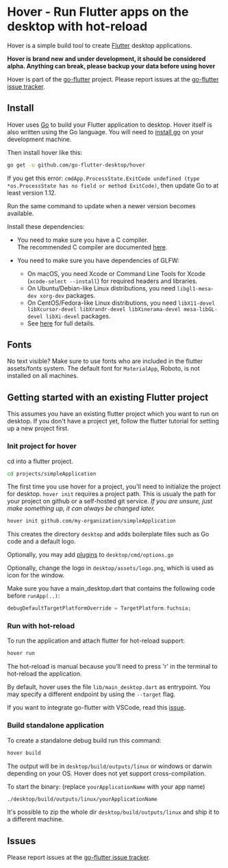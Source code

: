 # Hover - Run Flutter apps on the desktop with hot-reload

Hover is a simple build tool to create [Flutter](https://flutter.dev) desktop applications.

**Hover is brand new and under development, it should be considered alpha. Anything can break, please backup your data before using hover**

Hover is part of the [go-flutter](https://github.com/go-flutter-desktop/go-flutter) project. Please report issues at the [go-flutter issue tracker](https://github.com/go-flutter-desktop/go-flutter/issues/).

## Install

Hover uses [Go](https://golang.org) to build your Flutter application to desktop. Hover itself is also written using the Go language. You will need to [install go](https://golang.org/doc/install) on your development machine.

Then install hover like this:

```bash
go get -u github.com/go-flutter-desktop/hover
```

If you get this error: `cmdApp.ProcessState.ExitCode undefined (type *os.ProcessState has no field or method ExitCode)`,
then update Go to at least version 1.12.

Run the same command to update when a newer version becomes available.

Install these dependencies:

* You need to make sure you have a C compiler.  
  The recommended C compiler are documented [here](https://github.com/golang/go/wiki/InstallFromSource#install-c-tools).

* You need to make sure you have dependencies of GLFW:
	* On macOS, you need Xcode or Command Line Tools for Xcode (`xcode-select --install`) for required headers and libraries.
	* On Ubuntu/Debian-like Linux distributions, you need `libgl1-mesa-dev xorg-dev` packages.
	* On CentOS/Fedora-like Linux distributions, you need `libX11-devel libXcursor-devel libXrandr-devel libXinerama-devel mesa-libGL-devel libXi-devel` packages.
	* See [here](http://www.glfw.org/docs/latest/compile.html#compile_deps) for full details.

## Fonts

No text visible? Make sure to use fonts who are included in the flutter assets/fonts system. The default font for `MaterialApp`, Roboto, is not installed on all machines.

## Getting started with an existing Flutter project

This assumes you have an existing flutter project which you want to run on desktop. If you don't have a project yet, follow the flutter tutorial for setting up a new project first.

### Init project for hover

cd into a flutter project.

```bash
cd projects/simpleApplication
```

The first time you use hover for a project, you'll need to initialize the project for desktop. `hover init` requires a project path. This is usualy the path for your project on github or a self-hosted git service. _If you are unsure, just make something up, it can always be changed later._

```bash
hover init github.com/my-organization/simpleApplication
```

This creates the directory `desktop` and adds boilerplate files such as Go code and a default logo.

Optionally, you may add [plugins](https://github.com/go-flutter-desktop/plugins) to `desktop/cmd/options.go`

Optionally, change the logo in `desktop/assets/logo.png`, which is used as icon for the window.

Make sure you have a main_desktop.dart that contains the following code before `runApp(..)`:

```dart
debugDefaultTargetPlatformOverride = TargetPlatform.fuchsia;
```

### Run with hot-reload

To run the application and attach flutter for hot-reload support:

```bash
hover run
```

The hot-reload is manual because you'll need to press 'r' in the terminal to hot-reload the application.

By default, hover uses the file `lib/main_desktop.dart` as entrypoint. You may specify a different endpoint by using the `--target` flag.

If you want to integrate go-flutter with VSCode, read this [issue](https://github.com/go-flutter-desktop/go-flutter/issues/129#issuecomment-513590141).

### Build standalone application

To create a standalone debug build run this command:

```bash
hover build
```

The output will be in `desktop/build/outputs/linux` or windows or darwin depending on your OS. Hover does not yet support cross-compilation.

To start the binary: (replace `yourApplicationName` with your app name)

```bash
./desktop/build/outputs/linux/yourApplicationName
```

It's possible to zip the whole dir `desktop/build/outputs/linux` and ship it to a different machine.


## Issues

Please report issues at the [go-flutter issue tracker](https://github.com/go-flutter-desktop/go-flutter/issues/).
